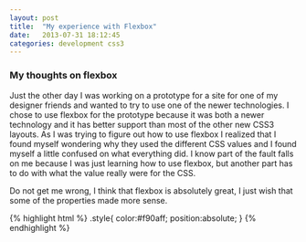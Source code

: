 ```yaml
---
layout: post
title:  "My experience with Flexbox"
date:   2013-07-31 18:12:45
categories: development css3
---
```


### My thoughts on flexbox
Just the other day I was working on a prototype for a site for one of my designer friends and wanted to try to use one of the newer technologies. I chose to use flexbox for the prototype because it was both a newer technology and it has better support than most of the other new CSS3 layouts. As I was trying to figure out how to use flexbox I realized that I found myself wondering why they used the different CSS values and I found myself a little confused on what everything did. I know part of the fault falls on me because I was just learning how to use flexbox, but another part has to do with what the value really were for the CSS.

Do not get me wrong, I think that flexbox is absolutely great, I just wish that some of the properties made more sense. 

{% highlight html %}
.style{
	color:#f90aff;
	position:absolute;
}
{% endhighlight %}